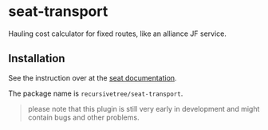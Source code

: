 # seat-transport
Hauling cost calculator for fixed routes, like an alliance JF service.

## Installation
See the instruction over at the [seat documentation](https://eveseat.github.io/docs/community_packages/).

The package name is `recursivetree/seat-transport`.

> please note that this plugin is still very early in development and might contain bugs and other problems.